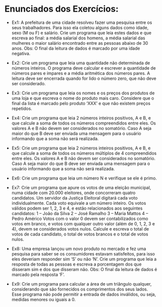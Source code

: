 # Enunciados dos Exercícios:

- Ex1:
A prefeitura de uma cidade resolveu fazer uma pesquisa entre os seus trabalhadores.
Para isso ela coletou alguns dados como idade, sexo (M ou F) e salário. Crie um
programa que leia estes dados e que escreva ao final:
a média salarial dos homens, a média salarial das mulheres
o maior salário encontrado entre as pessoas abaixo de 30 anos.
Obs: O final da leitura de dados é marcado por uma idade negativa.

- Ex2:
Crie um programa que leia uma quantidade não determinada de números inteiros. O
programa deve calcular e escrever a quantidade de números pares e ímpares e a
média aritmética dos números pares. A leitura deve ser encerrada quando for lido o
número zero, que não deve ser considerado.

- Ex3:
Crie um programa que leia os nomes e os preços dos produtos de uma loja e que
escreva o nome do produto mais caro. Considere que o final da lista é marcado pelo
produto ‘XXX’ e que não existem preços repetidos.

- Ex4:
Crie um programa que leia 2 números inteiros positivos, A e B, e que calcule a soma
de todos os números compreendidos entre eles. Os valores A e B não devem ser
considerados no somatório. Caso A seja maior do que B deve ser enviada uma
mensagem para o usuário informando que a soma não será realizada.

- Ex5:
Crie um programa que leia 2 números inteiros positivos, A e B, e que calcule a soma
de todos os números múltiplos de 4 compreendidos entre eles. Os valores A e B não
devem ser considerados no somatório. Caso A seja maior do que B deve ser enviada
uma mensagem para o usuário informando que a soma não será realizada.
- Ex6:
Crie um programa que leia um número N e verifique se ele é primo.

- Ex7:
Crie um programa que apure os votos de uma eleição municipal, numa cidade com
20.000 eleitores, onde concorreram quatro candidatos. Um servidor da Justiça
Eleitoral digitará cada voto individualmente. Cada voto equivale a um número inteiro.
Os votos válidos podem ser 1, 2, 3 e 4, e estão relacionados aos seguintes candidatos:
1 – João da Silva
2 – José Ramalho
3 – Maria Mattos
4 – Pedro Américo
Votos com o valor 0 devem ser contabilizados como votos em branco, e votos com
qualquer outro valor (além de 0, 1, 2, 3 e 4), devem se considerados votos nulos.
Calcule e escreva o total de votos de cada candidato, o total de votos brancos e o total
de votos nulos.

- Ex8:
Uma empresa lançou um novo produto no mercado e fez uma pesquisa para saber se
os consumidores estavam satisfeitos, para isso eles deveriam responder sim ‘S’ ou não
‘N’. Crie um programa que leia a resposta de todas as pessoas e escreva a
porcentagem dos que disseram sim e dos que disseram não.
Obs: O final da leitura de dados é marcado pela resposta ‘F’.

- Ex9:
Crie um programa para calcular a área de um triângulo qualquer, considerando que
são fornecidos os comprimentos dos seus lados. Esse programa não pode permitir a
entrada de dados inválidos, ou seja, medidas menores ou iguais a 0.
